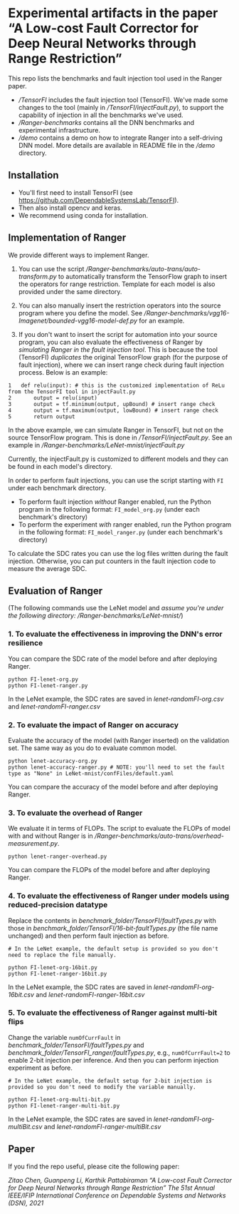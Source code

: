 # Experimental artifacts in the paper “A Low-cost Fault Corrector for Deep Neural Networks through Range Restriction”

This repo lists the benchmarks and fault injection tool used in the Ranger paper.

- */TensorFI* includes the fault injection tool (TensorFI). We've made some changes to the tool (mainly in */TensorFI/injectFault.py*), to support the capability of injection in all the benchmarks we've used. 
- */Ranger-benchmarks* contains all the DNN benchmarks and experimental infrastructure.
- */demo* contains a demo on how to integrate Ranger into a self-driving DNN model. More details are available in README file in the */demo* directory.


## Installation

  * You'll first need to install TensorFI (see https://github.com/DependableSystemsLab/TensorFI).
  * Then also install opencv and keras.
  * We recommend using conda for installation.

## Implementation of Ranger

We provide different ways to implement Ranger.

1. You can use the script */Ranger-benchmarks/auto-trans/auto-transform.py* to automatically transform the TensorFlow graph to insert the operators for range restriction. Template for each model is also provided under the same directory.

2. You can also manually insert the restriction operators into the source program where you define the model. See */Ranger-benchmarks/vgg16-Imagenet/bounded-vgg16-model-def.py* for an example.

3. If you don't want to insert the script for automation into your source program, you can also evaluate the effectiveness of Ranger by *simulating Ranger in the fault injection tool*. This is because the tool (TensorFI) *duplicates* the original TensorFlow graph (for the purpose of fault injection), where we can insert range check during fault injection process. Below is an example:

```
1	def relu(input): # this is the customized implementation of ReLu from the TensorFI tool in injectFault.py
2		output = relu(input)
3		output = tf.minimum(output, upBound) # insert range check
4		output = tf.maximum(output, lowBound) # insert range check
5		return output
```

In the above example, we can simulate Ranger in TensorFI, but not on the source TensorFlow program. This is done in */TensorFI/injectFault.py*. See an example in */Ranger-benchmarks/LeNet-mnist/injectFault.py*

Currently, the injectFault.py is customized to different models and they can be found in each model's directory.

In order to perform fault injections, you can use the script starting with `FI` under each benchmark directory. 

- To perform fault injection *without* Ranger enabled, run the Python program in the following format: `FI_model_org.py` (under each benchmark's directory)
- To perform the experiment *with* ranger enabled, run the Python program in the following format: `FI_model_ranger.py` (under each benchmark's directory)


To calculate the SDC rates you can use the log files written during the fault injection. Otherwise, you can put counters in the fault injection code to measure the average SDC.


## Evaluation of Ranger
(The following commands use the LeNet model and *assume you're under the following directory: /Ranger-benchmarks/LeNet-mnist/*)


### 1. To evaluate the effectiveness in improving the DNN's error resilience

You can compare the SDC rate of the model before and after deploying Ranger.

```
python FI-lenet-org.py
python FI-lenet-ranger.py
```
In the LeNet example, the SDC rates are saved in *lenet-randomFI-org.csv* and *lenet-randomFI-ranger.csv*

### 2. To evaluate the impact of Ranger on accuracy

Evaluate the accuracy of the model (with Ranger inserted) on the validation set. The same way as you do to evaluate common model.

```
python lenet-accuracy-org.py
python lenet-accuracy-ranger.py # NOTE: you'll need to set the fault type as "None" in LeNet-mnist/confFiles/default.yaml
```

You can compare the accuracy of the model before and after deploying Ranger.

### 3. To evaluate the overhead of Ranger

We evaluate it in terms of FLOPs. The script to evaluate the FLOPs of model with and without Ranger is in */Ranger-benchmarks/auto-trans/overhead-measurement.py*. 

```
python lenet-ranger-overhead.py
```
You can compare the FLOPs of the model before and after deploying Ranger.

### 4. To evaluate the effectiveness of Ranger under models using reduced-precision datatype

Replace the contents in *benchmark_folder/TensorFI/faultTypes.py* with those in *benchmark_folder/TensorFI/16-bit-faultTypes.py* (the file name unchanged) and then perform fault injection as before.

```
# In the LeNet example, the default setup is provided so you don't need to replace the file manually. 

python FI-lenet-org-16bit.py
python FI-lenet-ranger-16bit.py
```
In the LeNet example, the SDC rates are saved in *lenet-randomFI-org-16bit.csv* and *lenet-randomFI-ranger-16bit.csv*

### 5. To evaluate the effectiveness of Ranger against multi-bit flips

Change the variable ```numOfCurrFault``` in *benchmark_folder/TensorFI/faultTypes.py* and *benchmark_folder/TensorFI_ranger/faultTypes.py*, e.g., ```numOfCurrFault=2``` to enable 2-bit injection per inference. And then you can perform injection experiment as before.

```
# In the LeNet example, the default setup for 2-bit injection is provided so you don't need to modify the variable manually. 

python FI-lenet-org-multi-bit.py
python FI-lenet-ranger-multi-bit.py
```

In the LeNet example, the SDC rates are saved in *lenet-randomFI-org-multiBit.csv* and *lenet-randomFI-ranger-multiBit.csv*


## Paper
If you find the repo useful, please cite the following paper: 

*Zitao Chen, Guanpeng Li, Karthik Pattabiraman “A Low-cost Fault Corrector for Deep Neural Networks through Range Restriction” The 51st Annual IEEE/IFIP International Conference on Dependable Systems and Networks (DSN), 2021*
 





